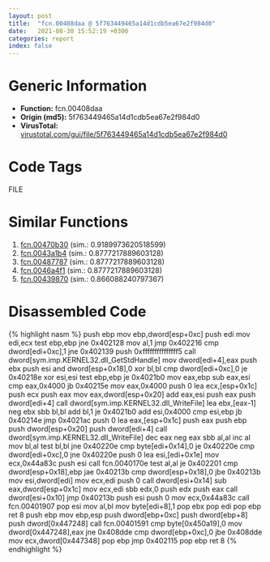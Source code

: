 ```yaml
---
layout: post
title:  "fcn.00408daa @ 5f763449465a14d1cdb5ea67e2f984d0"
date:   2021-08-30 15:52:19 +0300
categories: report
index: false
---
```


# Generic Information
- **Function:** fcn.00408daa
- **Origin (md5):** 5f763449465a14d1cdb5ea67e2f984d0
- **VirusTotal:** [virustotal.com/gui/file/5f763449465a14d1cdb5ea67e2f984d0][virustotal_ref]

# Code Tags
<span class="tag" id="FILE">FILE</span>


# Similar Functions

1. [fcn.00470b30][similar_1_ref] (sim.: 0.9189973620518599)
2. [fcn.0043a1b4][similar_2_ref] (sim.: 0.8777217889603128)
3. [fcn.00487787][similar_3_ref] (sim.: 0.8777217889603128)
4. [fcn.0046a4f1][similar_4_ref] (sim.: 0.8777217889603128)
5. [fcn.00439870][similar_5_ref] (sim.: 0.866088240797367)


# Disassembled Code

{% highlight nasm %}
push ebp
mov ebp,dword[esp+0xc]
push edi
mov edi,ecx
test ebp,ebp
jne 0x402128
mov al,1
jmp 0x402216
cmp dword[edi+0xc],1
jne 0x402139
push 0xfffffffffffffff5
call dword[sym.imp.KERNEL32.dll_GetStdHandle]
mov dword[edi+4],eax
push ebx
push esi
and dword[esp+0x18],0
xor bl,bl
cmp dword[edi+0xc],0
je 0x40218e
xor esi,esi
test ebp,ebp
je 0x4021b0
mov eax,ebp
sub eax,esi
cmp eax,0x4000
jb 0x40215e
mov eax,0x4000
push 0
lea ecx,[esp+0x1c]
push ecx
push eax
mov eax,dword[esp+0x20]
add eax,esi
push eax
push dword[edi+4]
call dword[sym.imp.KERNEL32.dll_WriteFile]
lea ebx,[eax-1]
neg ebx
sbb bl,bl
add bl,1
je 0x4021b0
add esi,0x4000
cmp esi,ebp
jb 0x40214e
jmp 0x4021ac
push 0
lea eax,[esp+0x1c]
push eax
push ebp
push dword[esp+0x20]
push dword[edi+4]
call dword[sym.imp.KERNEL32.dll_WriteFile]
dec eax
neg eax
sbb al,al
inc al
mov bl,al
test bl,bl
jne 0x40220e
cmp byte[edi+0x14],0
je 0x40220e
cmp dword[edi+0xc],0
jne 0x40220e
push 0
lea esi,[edi+0x1e]
mov ecx,0x44a83c
push esi
call fcn.0040170e
test al,al
je 0x402201
cmp dword[esp+0x18],ebp
jae 0x40213b
cmp dword[esp+0x18],0
jbe 0x40213b
mov esi,dword[edi]
mov ecx,edi
push 0
call dword[esi+0x14]
sub eax,dword[esp+0x1c]
mov ecx,edi
sbb edx,0
push edx
push eax
call dword[esi+0x10]
jmp 0x40213b
push esi
push 0
mov ecx,0x44a83c
call fcn.00401907
pop esi
mov al,bl
mov byte[edi+8],1
pop ebx
pop edi
pop ebp
ret 8
push ebp
mov ebp,esp
push dword[ebp+0xc]
push dword[ebp+8]
push dword[0x447248]
call fcn.00401591
cmp byte[0x450a19],0
mov dword[0x447248],eax
jne 0x408dde
cmp dword[ebp+0xc],0
jbe 0x408dde
mov ecx,dword[0x447348]
pop ebp
jmp 0x402115
pop ebp
ret 8
{% endhighlight %}


[similar_1_ref]: /report/fcn.00470b30@4fe6510221c33bf023f6abed461fc13f
[similar_2_ref]: /report/fcn.0043a1b4@289859175c221b107317af7727d26c17
[similar_3_ref]: /report/fcn.00487787@279a61b1e76da49531f1f16fd1102a2d
[similar_4_ref]: /report/fcn.0046a4f1@be7fba7cc724acf4ae2900d99e0fc9c3
[similar_5_ref]: /report/fcn.00439870@4fe6510221c33bf023f6abed461fc13f
[virustotal_ref]: https://www.virustotal.com/gui/file/5f763449465a14d1cdb5ea67e2f984d0